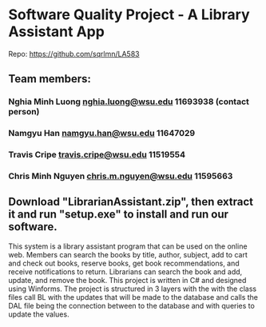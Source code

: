 # Software Quality Project - A Library Assistant App
Repo: https://github.com/sqrlmn/LA583
## Team members:
### Nghia Minh Luong nghia.luong@wsu.edu 11693938 (contact person)
### Namgyu Han namgyu.han@wsu.edu 11647029
### Travis Cripe travis.cripe@wsu.edu 11519554
### Chris Minh Nguyen chris.m.nguyen@wsu.edu 11595663
## Download "LibrarianAssistant.zip", then extract it and run "setup.exe" to install and run our software.
This system is a library assistant program that can be used on the online web. Members 
can search the books by title, author, subject, add to cart and check out books, reserve 
books, get book recommendations, and receive notifications to return. Librarians can 
search the book and add, update, and remove the book. This project is written in C# and designed using Winforms. 
The project is structured in 3 layers with the with the class files call BL with the updates that will be made to the database and calls the DAL file being the connection between to the database and with queries to update the values. 
